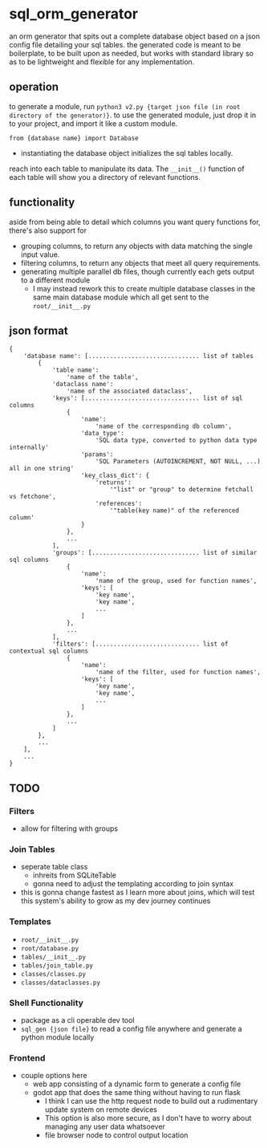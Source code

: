 # sql_orm_generator
an orm generator that spits out a complete database object based on a json config file detailing your sql tables.
the generated code is meant to be boilerplate, to be built upon as needed, but works with standard library so as to be lightweight and flexible for any implementation.

## operation
to generate a module, run `python3 v2.py {target json file (in root directory of the generator)}`.
to use the generated module, just drop it in to your project, and import it like a custom module.

`from {database name} import Database`
- instantiating the database object initializes the sql tables locally.

reach into each table to manipulate its data. The `__init__()` function of each table will show you a directory of relevant functions.

## functionality
aside from being able to detail which columns you want query functions for, there's also support for
- grouping columns, to return any objects with data matching the single input value.
- filtering columns, to return any objects that meet all query requirements.
- generating multiple parallel db files, though currently each gets output to a different module
    - I may instead rework this to create multiple database classes in the same main database module which all get sent to the `root/__init__.py`

## json format
```
{
    'database name': [............................... list of tables
        {
            'table name':
                'name of the table',
            'dataclass name':
                'name of the associated dataclass',
            'keys': [................................ list of sql columns
                {
                    'name': 
                        'name of the corresponding db column',
                    'data_type':
                        'SQL data type, converted to python data type internally'
                    'params':
                        'SQL Parameters (AUTOINCREMENT, NOT NULL, ...) all in one string'
                    'key_class_dict': {
                        'returns':
                            '"list" or "group" to determine fetchall vs fetchone',
                        'references':
                            '"table(key name)" of the referenced column'
                    }
                },
                ...
            ],
            'groups': [.............................. list of similar sql columns
                {
                    'name': 
                        'name of the group, used for function names',
                    'keys': [
                        'key name',
                        'key name',
                        ...
                    ]
                },
                ...
            ],
            'filters': [............................. list of contextual sql columns
                {
                    'name':
                        'name of the filter, used for function names',
                    'keys': [
                        'key name',
                        'key name',
                        ...
                    ]
                },
                ...
            ]
        },
        ...
    ],
    ...
}
```

## TODO
### Filters
- allow for filtering with groups

### Join Tables
- seperate table class
    - inhreits from SQLiteTable
    - gonna need to adjust the templating according to join syntax
- this is gonna change fastest as I learn more about joins, which will test this system's ability to grow as my dev journey continues

### Templates
- `root/__init__.py`
- `root/database.py`
- `tables/__init__.py`
- `tables/join_table.py`
- `classes/classes.py`
- `classes/dataclasses.py`

### Shell Functionality
- package as a cli operable dev tool
- `sql_gen {json file}` to read a config file anywhere and generate a python module locally

### Frontend
- couple options here
    - web app consisting of a dynamic form to generate a config file
    - godot app that does the same thing without having to run flask
        - I think I can use the http request node to build out a rudimentary update system on remote devices
        - This option is also more secure, as I don't have to worry about managing any user data whatsoever
        - file browser node to control output location

